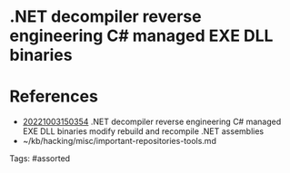 # .NET decompiler reverse engineering C# managed EXE DLL binaries

# References
- [20221003150354](/zet/20221003150354/) .NET decompiler reverse engineering C# managed EXE DLL binaries modify rebuild and recompile .NET assemblies
- ~/kb/hacking/misc/important-repositories-tools.md

Tags:
    #assorted

